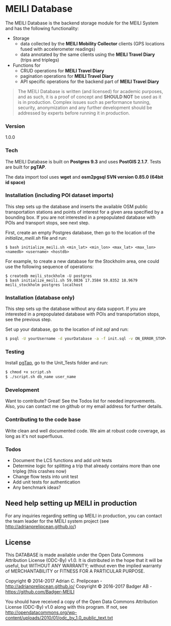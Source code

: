 # MEILI Database

The MEILI Database is the backend storage module for the MEILI System and has the following functionality:

- Storage
    - data collected by the **MEILI Mobility Collector** clients (GPS locations fused with accelerometer readings) 
    - data annotated by the same clients using the **MEILI Travel Diary** (trips and triplegs)
- Functions for
  - CRUD operations for **MEILI Travel Diary**
  - pagination operations for **MEILI Travel Diary**
  - API specific operations for the backend part of **MEILI Travel Diary** 

> The MEILI Database is written (and licensed) for academic purposes, and as such, it is a proof of concept and **SHOULD NOT** be used as it is in production. Complex issues such as performance tunning, security, anonymization and any further development should be addressed by experts before running it in production.

### Version
1.0.0

### Tech

The MEILI Database is built on **Postgres 9.3** and uses **PostGIS 2.1.7**. Tests are built for **pgTAP**.

The data import tool uses **wget** and **osm2pgsql SVN version 0.85.0 (64bit id space)**


### Installation (including POI dataset imports)

This step sets up the database and inserts the available OSM public transportation stations and points of interest for a given area specified by a bounding box. If you are not interested in a prepopulated database with POIs and transport stops, see next step. 

First, create an empty Postgres database, then go to the location of the *initialize_meili.sh* file and run:
```
$ bash initialize_meili.sh <min_lat> <min_lon> <max_lat> <max_lon> <namedb> <username> <hostdb>
```

For example, to create a new database for the Stockholm area, one could use the following sequence of operations:
```
$ createdb meili_stockholm -U postgres
$ bash initialize_meili.sh 59.0836 17.3584 59.8352 18.9679 meili_stockholm postgres localhost 
```

### Installation (database only)

This step sets up the database without any data support. If you are interested in a prepopulated database with POIs and transportation stops, see the previous step.

Set up your database, go to the location of *init.sql* and run:

```sh
$ psql -U yourUsername -d yourDatabase -a -f init.sql -v ON_ERROR_STOP=1
```

### Testing

Install [pgTap](http://pgtap.org/), go to the Unit_Tests folder and run: 

```sh
$ chmod +x script.sh 
$ ./script.sh db_name user_name
```

### Development

Want to contribute? Great! See the Todos list for needed improvements. Also, you can contact me on github or my email address for further details. 

### Contributing to the code base 
Write clean and well documented code. We aim at robust code coverage, as long as it's not superfluous. 
 
### Todos

- Document the LCS functions and add unit tests
- Determine logic for splitting a trip that already contains more than one tripleg (this crashes now) 
- Change flow tests into unit test 
- Add unit tests for authentication 
- Any benchmark ideas? 

Need help setting up MEILI in production
----
For any inquiries regarding setting up MEILI in production, you can contact the team leader for the MEILI system project (see http://adrianprelipcean.github.io/)

License
----

This DATABASE is made available under the Open Data Commons Attribution License (ODC-By) v1.0. It is distributed in the hope that it will be useful, but WITHOUT ANY WARRANTY; without even the implied warranty of MERCHANTABILITY or FITNESS FOR A PARTICULAR PURPOSE.

Copyright &copy; 2014-2017 Adrian C. Prelipcean - http://adrianprelipcean.github.io/ 
Copyright &copy; 2016-2017 Badger AB - https://github.com/Badger-MEILI

You should have received a copy of the Open Data Commons Attribution License (ODC-By) v1.0 along with this program.  If not, see http://opendatacommons.org/wp-content/uploads/2010/01/odc_by_1.0_public_text.txt

